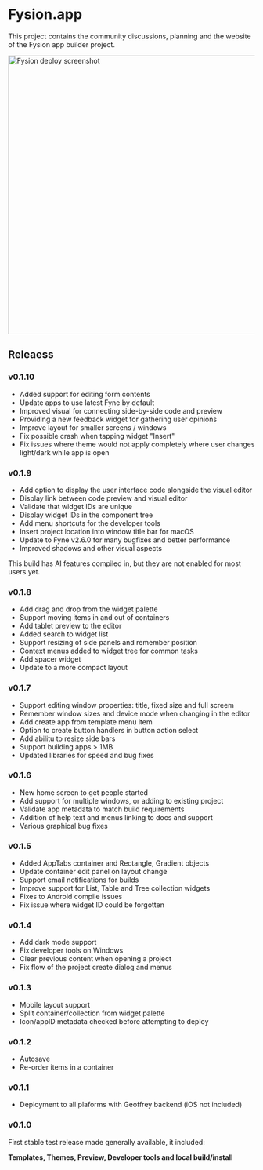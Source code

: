 # Fysion.app

This project contains the community discussions, planning and the website of the Fysion app builder project.

<img width="568" alt="Fysion deploy screenshot" src="https://github.com/user-attachments/assets/3bd68c5c-200b-48d8-a30e-2db4c10d7344">

## Releaess

### v0.1.10

* Added support for editing form contents
* Update apps to use latest Fyne by default
* Improved visual for connecting side-by-side code and preview
* Providing a new feedback widget for gathering user opinions
* Improve layout for smaller screens / windows
* Fix possible crash when tapping widget "Insert"
* Fix issues where theme would not apply completely where user changes light/dark while app is open

### v0.1.9

* Add option to display the user interface code alongside the visual editor
* Display link between code preview and visual editor
* Validate that widget IDs are unique
* Display widget IDs in the component tree
* Add menu shortcuts for the developer tools
* Insert project location into window title bar for macOS
* Update to Fyne v2.6.0 for many bugfixes and better performance
* Improved shadows and other visual aspects

This build has AI features compiled in, but they are not enabled for most users yet.

### v0.1.8

* Add drag and drop from the widget palette
* Support moving items in and out of containers
* Add tablet preview to the editor
* Added search to widget list
* Support resizing of side panels and remember position
* Context menus added to widget tree for common tasks
* Add spacer widget
* Update to a more compact layout

### v0.1.7

* Support editing window properties: title, fixed size and full screem
* Remember window sizes and device mode when changing in the editor
* Add create app from template menu item
* Option to create button handlers in button action select
* Add abilitu to resize side bars
* Support building apps > 1MB
* Updated libraries for speed and bug fixes

### v0.1.6

* New home screen to get people started
* Add support for multiple windows, or adding to existing project
* Validate app metadata to match build requirements
* Addition of help text and menus linking to docs and support
* Various graphical bug fixes

### v0.1.5

* Added AppTabs container and Rectangle, Gradient objects
* Update container edit panel on layout change
* Support email notifications for builds
* Improve support for List, Table and Tree collection widgets
* Fixes to Android compile issues
* Fix issue where widget ID could be forgotten

### v0.1.4

* Add dark mode support
* Fix developer tools on Windows
* Clear previous content when opening a project
* Fix flow of the project create dialog and menus

### v0.1.3

* Mobile layout support
* Split container/collection from widget palette
* Icon/appID metadata checked before attempting to deploy

### v0.1.2

* Autosave
* Re-order items in a container

### v0.1.1

* Deployment to all plaforms with Geoffrey backend (iOS not included)

### v0.1.0

First stable test release made generally available, it included:

**Templates, Themes, Preview, Developer tools and local build/install**
